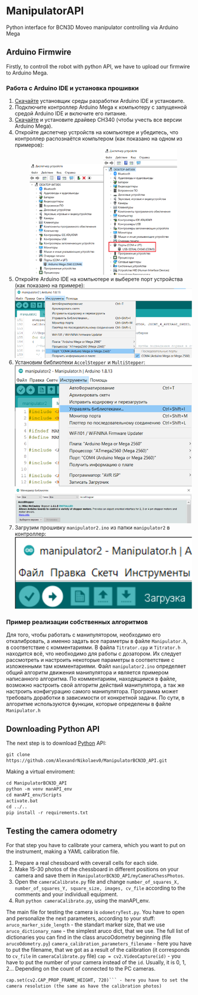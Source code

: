 # ManipulatorAPI
Python interface for BCN3D Moveo manipulator controlling via Arduino Mega

## Arduino Firmwire 
Firstly, to controll the robot with python API, we have to upload our firmwire to Arduino Mega.

### <a name="48"></a> Работа с Arduino IDE и установка прошивки
1. [Скачайте](https://www.arduino.cc/en/software) установщик среды разработки Arduino IDE и установите.
2. Подключите контроллер Arduino Mega к компьютеру с запущенной средой Arduino IDE и включите его питание.
3. [Скачайте](https://www.arduino.cc/en/software) и установите драйвер CH340 (чтобы учесть все версии Arduino Mega).
4. Откройте диспетчер устройств на компьютере и убедитесь, что контроллер распознаётся компьтером (как показано на одном из примеров): <div align="center"><img width="200" src="imgProgramming/ArduinoMega.png"><img width="200" src="imgProgramming/CH340.png"></div>
5. Откройте Arduino IDE на компьютере и выберете порт устройства (как показано на примере):<div align="center"><img width="500" src="imgProgramming/COM4A.png"></div>
6. Установим библиотеки `AccelStepper` и `MultiStepper`: <div align="center"><img width="500" src="imgProgramming/lib.png"></div> <div align="center"><img width="500" src="imgProgramming/accel.png"></div>
7. Загрузим прошивку `manipulator2.ino` из папки `manipulator2` в контроллер: <div align="center"><img width="500" src="imgProgramming/download.png"></div>

### <a name="49"></a> Пример реализации собственных алгоритмов

Для того, чтобы работать с манипулятором, необходимо его откалибровать, а именно задать все параметры в файле `Manipulator.h`, в соответствие с комментариями. В файла `Titrator.cpp` и `Titrator.h` находится всё, что необходимо для работы с дозатором. Их следует рассмотреть и настроить некоторые параметры в соответствие с изложенными там комментариями. Файл `manipulator2.ino` определяет общий алгоритм движения манипулятора и является примером написанного алгоритма. По комментариям, находящимся в файле, возможно настроить свой алгоритм действий манипулятора, а так же настроить конфигурацию самого манипулятора. Программа может требовать доработки в зависимости от конкретной задачи. По сути, в алгоритме используются функции, которые определены в файле `Manipulator.h`

## Downloading Python API
The next step is to download [Python](https://www.python.org/downloads/) API:
```
git clone https://github.com/AlexandrNikolaev0/ManipulatorBCN3D_API.git
```
Making a virtual enviroment:
```
cd ManipulatorBCN3D_API
python -m venv manAPI_env
cd manAPI_env/Scripts
activate.bat
cd ../..
pip install -r requirements.txt
```

## Testing the camera odometry
For that step you have to calibrate your camera, which you want to put on the instrument, making a YAML calibration file.
1) Prepare a real chessboard with ceverall cells for each side.
2) Make 15-30 photos of the chessboard in different positions on your camera and save them in ```ManipulatorBCN3D_API/myCameraChessPhotos```.
3) Open the ```cameraCalibrate.py``` file and change ```number_of_squares_X, number_of_squares_Y, square_size, images, cv_file``` according to the comments and your individuall equipment.
4) Run ```python cameraCalibrate.py```, using the manAPI_env.

The main file for testing the camera is ```odometryTest.py```.
You have to open and personalize the next parameters, according to your stuff:
```aruco_marker_side_length``` - the standart marker size, that we use
```aruco_dictionary_name``` - the simplest aruco dict, that we use. The full list of dictionaries you can find in the class arucoOdometry beginning (file ```arucoOdometry.py```)
```camera_calibration_parameters_filename``` - here you have to put the filename, that we got as a result of the calibration (it corresponds to ```cv_file``` in ```cameraCalibrate.py``` file)
```cap = cv2.VideoCapture(id)``` - you have to put the number of your camera instead of the ```id```. Usually, it is 0, 1, 2... Depending on the count of connected to the PC cameras.
```cap.set(cv2.CAP_PROP_FRAME_WIDTH, 1280)
cap.set(cv2.CAP_PROP_FRAME_HEIGHT, 720)``` - here you have to set the camera resolution (the same as have the calibration photos)




